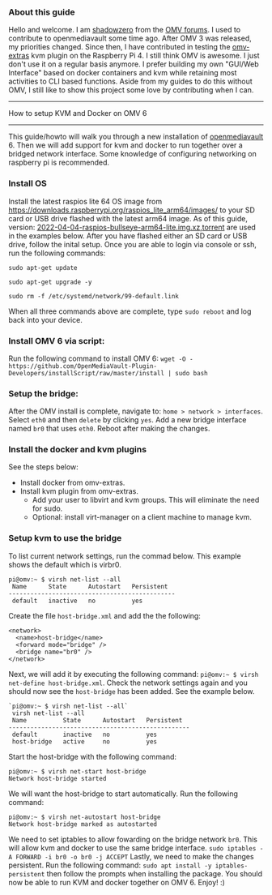 ### About this guide
Hello and welcome. I am [shadowzero](https://forum.openmediavault.org/wsc/index.php?user/2842-shadowzero/) from the [OMV forums](https://forum.openmediavault.org/). I used to contribute to openmediavault some time ago. After OMV 3 was released, my priorities changed. Since then, I have contributed in testing the [omv-extras](https://wiki.omv-extras.org/) kvm plugin on the Raspberry Pi 4. I still think OMV is awesome. I just don't use it on a regular basis anymore. I prefer building my own "GUI/Web Interface" based on docker containers and kvm while retaining most activities to CLI based functions. Aside from my guides to do this without OMV, I still like to show this project some love by contributing when I can.
***
 How to setup KVM and Docker on OMV 6
***
This guide/howto will walk you through a new installation of [openmediavault](https://www.openmediavault.org/) 6. Then we will add support for kvm and docker to run together over a bridged network interface. Some knowledge of configuring networking on raspberry pi is recommended.

### Install OS
Install the latest raspios lite 64 OS image from https://downloads.raspberrypi.org/raspios_lite_arm64/images/ to your SD card or USB drive flashed with the latest arm64 image. As of this guide, version: [2022-04-04-raspios-bullseye-arm64-lite.img.xz](https://downloads.raspberrypi.org/raspios_lite_arm64/images/raspios_lite_arm64-2022-04-07/2022-04-04-raspios-bullseye-arm64-lite.img.xz),[torrent](https://downloads.raspberrypi.org/raspios_lite_arm64/images/raspios_lite_arm64-2022-04-07/2022-04-04-raspios-bullseye-arm64-lite.img.xz.torrent) are used in the examples below. After you have flashed either an SD card or USB drive, follow the inital setup. Once you are able to login via console or ssh, run the following commands:
```
sudo apt-get update

sudo apt-get upgrade -y

sudo rm -f /etc/systemd/network/99-default.link
```
When all three commands above are complete, type `sudo reboot` and log back into your device.

### Install OMV 6 via script:
Run the following command to install OMV 6:
`wget -O - https://github.com/OpenMediaVault-Plugin-Developers/installScript/raw/master/install | sudo bash`
### Setup the bridge:
After the OMV install is complete, navigate to: `home > network > interfaces`. Select `eth0` and then `delete` by clicking `yes`.
Add a new bridge interface named `br0` that uses `eth0`. Reboot after making the changes. 
### Install the docker and kvm plugins
See the steps below:
- Install docker from omv-extras.
- Install kvm plugin from omv-extras.
  - Add your user to libvirt and kvm groups. This will eliminate the need for sudo.
  - Optional: install virt-manager on a client machine to manage kvm.

### Setup kvm to use the bridge
To list current network settings, run the commad below. This example shows the default which is virbr0.
```
pi@omv:~ $ virsh net-list --all
 Name      State      Autostart   Persistent
----------------------------------------------
 default   inactive   no          yes
```
Create the file `host-bridge.xml` and add the the following:
```
<network>
  <name>host-bridge</name>
  <forward mode="bridge" />
  <bridge name="br0" />
</network>
```
Next, we will add it by executing the following command: `pi@omv:~ $ virsh net-define host-bridge.xml`.
Check the network settings again and you should now see the `host-bridge` has been added. See the example below.
```
`pi@omv:~ $ virsh net-list --all`
 virsh net-list --all
 Name          State      Autostart   Persistent
--------------------------------------------------
 default       inactive   no          yes
 host-bridge   active     no          yes
```
Start the host-bridge with the following command:
```
pi@omv:~ $ virsh net-start host-bridge
Network host-bridge started
```
We will want the host-bridge to start automatically. Run the following command:
```
pi@omv:~ $ virsh net-autostart host-bridge
Network host-bridge marked as autostarted
```
We need to set iptables to allow fowarding on the bridge network `br0`. This will allow kvm and docker to use the same bridge interface.
`sudo iptables -A FORWARD -i br0 -o br0 -j ACCEPT`
Lastly, we need to make the changes persistent. Run the following command:
`sudo apt install -y iptables-persistent` then follow the prompts when installing the package.
You should now be able to run KVM and docker together on OMV 6. Enjoy! :)
